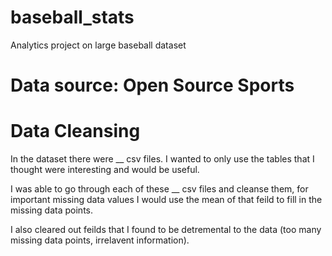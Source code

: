 # baseball_stats
Analytics project on large baseball dataset

# Data source: Open Source Sports 

# Data Cleansing 

In the dataset there were __ csv files. I wanted to only use the tables that I thought were interesting and would be useful.

I was able to go through each of these __ csv files and cleanse them, for important missing data values I would use the mean of that feild to fill in the missing data points. 

I also cleared out feilds that I found to be detremental to the data (too many missing data points, irrelavent information).
